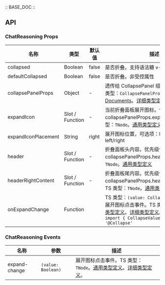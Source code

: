 :: BASE_DOC ::

## API

### ChatReasoning Props

名称 | 类型 | 默认值 | 描述 | 必传
-- | -- | -- | -- | --
collapsed | Boolean | false | 是否折叠。支持语法糖 v-model:collapsed | N
defaultCollapsed | Boolean | false | 是否折叠。非受控属性 | N
collapsePanelProps | Object | - | 透传给 CollapsePanel 组件的全部属性。TS 类型：`CollapsePanelProps`，[Collapse API Documents](./collapse?tab=api)。[详细类型定义](https://github.com/Tencent/tdesign-vue-next/blob/develop/packages/pro-components/chat/type.ts) | N
expandIcon | Slot / Function | - | 当前折叠面板展开图标。优先级低于collapsePanelProps.expandIcon。TS 类型：`TNode`。[通用类型定义](https://github.com/Tencent/tdesign-vue-next/blob/develop/packages/components/common.ts) | N
expandIconPlacement | String | right | 展开图标位置，可选项：left/right。可选项：left/right | N
header | Slot / Function | - | 折叠面板头内容。优先级低于collapsePanelProps.header。TS 类型：`TNode`。[通用类型定义](https://github.com/Tencent/tdesign-vue-next/blob/develop/packages/components/common.ts) | N
headerRightContent | Slot / Function | - | 折叠面板尾内容。优先级低于collapsePanelProps.headerRightContent。TS 类型：`TNode`。[通用类型定义](https://github.com/Tencent/tdesign-vue-next/blob/develop/packages/components/common.ts) | N
onExpandChange | Function |  | TS 类型：`(value: CollapseValue) => void`<br/>展开图标点击事件。TS 类型：`TNode`。[通用类型定义](https://github.com/Tencent/tdesign-vue-next/blob/develop/packages/components/common.ts)。[详细类型定义](https://github.com/Tencent/tdesign-vue-next/blob/develop/packages/pro-components/chat/type.ts)。<br/>`import { CollapseValue } from '@Collapse'`<br/> | N

### ChatReasoning Events

名称 | 参数 | 描述
-- | -- | --
expand-change | `(value: Boolean)` | 展开图标点击事件。TS 类型：`TNode`。[通用类型定义](https://github.com/Tencent/tdesign-vue-next/blob/develop/packages/components/common.ts)。[详细类型定义](https://github.com/Tencent/tdesign-vue-next/blob/develop/packages/pro-components/chat/type.ts)。
